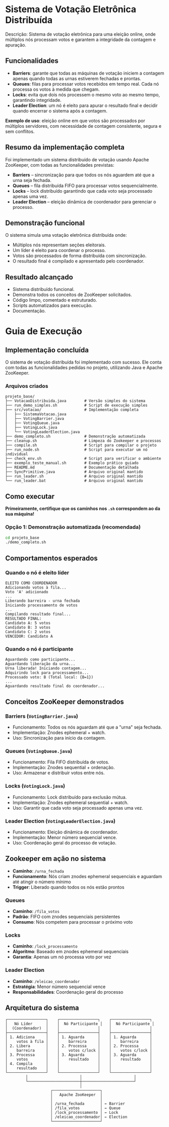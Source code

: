 # Sistema de Votação Eletrônica Distribuída

Descrição: Sistema de votação eletrônica para uma eleição online, onde múltiplos nós processam votos e garantem a integridade da contagem e apuração.

## Funcionalidades

-   **Barriers**: garante que todas as máquinas de votação iniciem a contagem apenas quando todas as urnas estiverem fechadas e prontas.
-   **Queues**: filas para processar votos recebidos em tempo real. Cada nó processa os votos à medida que chegam.
-   **Locks**: evita que dois nós processem o mesmo voto ao mesmo tempo, garantindo integridade.
-   **Leader Election**: um nó é eleito para apurar o resultado final e decidir quando encerrar o sistema após a contagem.

**Exemplo de uso**: eleição online em que votos são processados por múltiplos servidores, com necessidade de contagem consistente, segura e sem conflitos.

## Resumo da implementação completa

Foi implementado um sistema distribuído de votação usando Apache ZooKeeper, com todas as funcionalidades previstas:

-   **Barriers** – sincronização para que todos os nós aguardem até que a urna seja fechada.
-   **Queues** – fila distribuída FIFO para processar votos sequencialmente.
-   **Locks** – lock distribuído garantindo que cada voto seja processado apenas uma vez.
-   **Leader Election** – eleição dinâmica de coordenador para gerenciar o processo.

## Demonstração funcional

O sistema simula uma votação eletrônica distribuída onde:

-   Múltiplos nós representam seções eleitorais.
-   Um líder é eleito para coordenar o processo.
-   Votos são processados de forma distribuída com sincronização.
-   O resultado final é compilado e apresentado pelo coordenador.

## Resultado alcançado

-   Sistema distribuído funcional.
-   Demonstra todos os conceitos de ZooKeeper solicitados.
-   Código limpo, comentado e estruturado.
-   Scripts automatizados para execução.
-   Documentação.

# Guia de Execução

## Implementação concluída

O sistema de votação distribuída foi implementado com sucesso. Ele conta com todas as funcionalidades pedidas no projeto, utilizando Java e Apache ZooKeeper.

### Arquivos criados

```
projeto_base/
├── VotacaoDistribuida.java        # Versão simples do sistema
├── run_demo_simples.sh            # Script de execução simples
├── src/votacao/                   # Implementação completa
│   ├── SistemaVotacao.java
│   ├── VotingBarrier.java
│   ├── VotingQueue.java
│   ├── VotingLock.java
│   └── VotingLeaderElection.java
├── demo_completo.sh               # Demonstração automatizada
├── cleanup.sh                     # Limpeza do Zookeeper e processos
├── compile.sh                     # Script para compilar o projeto
├── run_node.sh                    # Script para executar um nó individual
├── check_env.sh                   # Script para verificar o ambiente
├── exemplo_teste_manual.sh        # Exemplo prático guiado
├── README.md                      # Documentação detalhada
├── SyncPrimitive.java             # Arquivo original mantido
├── run_leader.sh                  # Arquivo original mantido
└── run_leader.bat                 # Arquivo original mantido
```

## Como executar

**Primeiramente, certifique que os caminhos nos `.sh` correspondem ao da sua máquina!**

### Opção 1: Demonstração automatizada (recomendada)

```bash
cd projeto_base
./demo_completo.sh
```

## Comportamentos esperados

### Quando o nó é eleito líder

```
ELEITO COMO COORDENADOR
Adicionando votos à fila...
Voto 'A' adicionado
...
Liberando barreira - urna fechada
Iniciando processamento de votos
...
Compilando resultado final...
RESULTADO FINAL:
Candidato A: 5 votos
Candidato B: 3 votos
Candidato C: 2 votos
VENCEDOR: Candidato A
```

### Quando o nó é participante

```
Aguardando como participante...
Aguardando liberação da urna...
Urna liberada! Iniciando contagem...
Adquirindo lock para processamento...
Processado voto: B (Total local: {B=1})
...
Aguardando resultado final do coordenador...
```

## Conceitos ZooKeeper demonstrados

### **Barriers** (`VotingBarrier.java`)

-   Funcionamento: Todos os nós aguardam até que a "urna" seja fechada.
-   Implementação: Znodes ephemeral + watch.
-   Uso: Sincronização para início da contagem.

### **Queues** (`VotingQueue.java`)

-   Funcionamento: Fila FIFO distribuída de votos.
-   Implementação: Znodes sequential + ordenação.
-   Uso: Armazenar e distribuir votos entre nós.

### **Locks** (`VotingLock.java`)

-   Funcionamento: Lock distribuído para exclusão mútua.
-   Implementação: Znodes ephemeral sequential + watch.
-   Uso: Garantir que cada voto seja processado apenas uma vez.

### **Leader Election** (`VotingLeaderElection.java`)

-   Funcionamento: Eleição dinâmica de coordenador.
-   Implementação: Menor número sequencial vence.
-   Uso: Coordenação geral do processo de votação.

## Zookeeper em ação no sistema

-   **Caminho**: `/urna_fechada`
-   **Funcionamento**: Nós criam znodes ephemeral sequenciais e aguardam até atingir o número mínimo
-   **Trigger**: Liberado quando todos os nós estão prontos

### Queues

-   **Caminho**: `/fila_votos`
-   **Padrão**: FIFO com znodes sequenciais persistentes
-   **Consumo**: Nós competem para processar o próximo voto

### Locks

-   **Caminho**: `/lock_processamento`
-   **Algoritmo**: Baseado em znodes ephemeral sequenciais
-   **Garantia**: Apenas um nó processa voto por vez

### Leader Election

-   **Caminho**: `/eleicao_coordenador`
-   **Estratégia**: Menor número sequencial vence
-   **Responsabilidades**: Coordenação geral do processo

## Arquitetura do sistema

```
┌─────────────────┐    ┌─────────────────┐    ┌─────────────────┐
│   Nó Líder      │    │  Nó Participante │   │  Nó Participante │
│  (Coordenador)  │    │                 │    │                 │
├─────────────────┤    ├─────────────────┤    ├─────────────────┤
│ 1. Adiciona     │    │ 1. Aguarda      │    │ 1. Aguarda      │
│    votos à fila │    │    barreira     │    │    barreira     │
│ 2. Libera       │    │ 2. Processa     │    │ 2. Processa     │
│    barreira     │    │    votos c/lock │    │    votos c/lock │
│ 3. Processa     │    │ 3. Aguarda      │    │ 3. Aguarda      │
│    votos        │    │    resultado    │    │    resultado    │
│ 4. Compila      │    │                 │    │                 │
│    resultado    │    │                 │    │                 │
└─────────────────┘    └─────────────────┘    └─────────────────┘
         │                       │                       │
         └───────────────────────┼───────────────────────┘
                                 │
                    ┌─────────────────────┐
                    │   Apache ZooKeeper  │
                    │                     │
                    │ /urna_fechada       │ ← Barrier
                    │ /fila_votos         │ ← Queue
                    │ /lock_processamento │ ← Lock
                    │ /eleicao_coordenador│ ← Election
                    └─────────────────────┘
```
